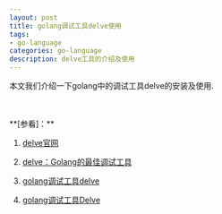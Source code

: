 ```yaml
---
layout: post
title: golang调试工具delve使用
tags:
- go-language
categories: go-language
description: delve工具的介绍及使用
---
```



本文我们介绍一下golang中的调试工具delve的安装及使用.


<!-- more -->




<br />
<br />
**[参看]：**

1. [delve官网](https://github.com/derekparker/delve)

2. [delve：Golang的最佳调试工具](https://studygolang.com/articles/19149?fr=sidebar)

3. [golang调试工具delve](https://studygolang.com/articles/16244)

4. [golang调试工具Delve](https://blog.csdn.net/mi_duo/article/details/100352597)

<br />
<br />
<br />

